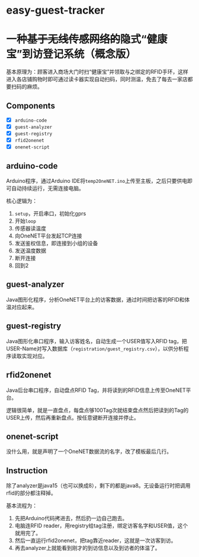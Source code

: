 # easy-guest-tracker

# 一种~~基于无线传感网络的~~隐式“健康宝”到访登记系统（概念版）

基本原理为：顾客进入商场大门时扫“健康宝”并领取与之绑定的RFID手环，这样进入各店铺购物时即可通过读卡器实现自动扫码，同时测温，免去了每去一家店都要扫码的麻烦。

## Components

- [x] `arduino-code`
- [x] `guest-analyzer`
- [x] `guest-registry`
- [x] `rfid2onenet`
- [x] `onenet-script`

## arduino-code

Arduino程序，通过Arduino IDE将`temp2OneNET.ino`上传至主板，之后只要供电即可自动持续运行，无需连接电脑。

核心逻辑为：

 1. `setup`，开启串口，初始化gprs
 2. 开始`loop`
 3. 传感器读温度
 4. 向OneNET平台发起TCP连接
 5. 发送鉴权信息，即连接到小组的设备
 6. 发送温度数据
 7. 断开连接
 8. 回到2

## guest-analyzer

Java图形化程序，分析OneNET平台上的访客数据，通过时间把访客的RFID和体温对应起来。

## guest-registry

Java图形化串口程序，输入访客姓名，自动生成一个USER值写入RFID tag，把USER-Name对写入数据库（`registration/guest_registry.csv`），以供分析程序读取实现对应。

## rfid2onenet

Java后台串口程序，自动盘点RFID Tag，并将读到的RFID信息上传至OneNET平台。

逻辑很简单，就是一直盘点，每盘点够100Tag次就结束盘点然后把读到的Tag的USER上传，然后再重新盘点。按任意键断开连接并停止。

## onenet-script

没什么用，就是声明了一个OneNET数据流的名字，改了模板最后几行。

## Instruction

除了analyzer是java15（也可以换成8），剩下的都是java8。无设备运行时把调用rfid的部分都注释掉。

基本流程为：
1. 先把Arduino代码拷进去，然后扔一边自己跑去。
2. 电脑连RFID reader，用registry给tag注册，绑定访客名字和USER值，这个就用完了。
3. 然后一直运行rfid2onenet，把tag靠近reader，这就是一次访客到访。
4. 再去analyzer上就能看到刚才的到访信息以及到访者的体温了。
